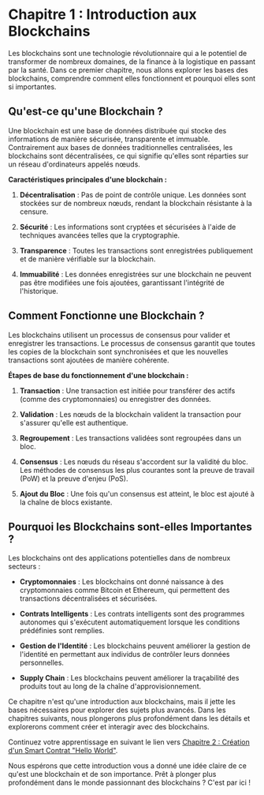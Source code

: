 # Chapitre 1 : Introduction aux Blockchains

Les blockchains sont une technologie révolutionnaire qui a le potentiel de transformer de nombreux domaines, de la finance à la logistique en passant par la santé. Dans ce premier chapitre, nous allons explorer les bases des blockchains, comprendre comment elles fonctionnent et pourquoi elles sont si importantes.

## Qu'est-ce qu'une Blockchain ?

Une blockchain est une base de données distribuée qui stocke des informations de manière sécurisée, transparente et immuable. Contrairement aux bases de données traditionnelles centralisées, les blockchains sont décentralisées, ce qui signifie qu'elles sont réparties sur un réseau d'ordinateurs appelés nœuds.

**Caractéristiques principales d'une blockchain :**

1. **Décentralisation** : Pas de point de contrôle unique. Les données sont stockées sur de nombreux nœuds, rendant la blockchain résistante à la censure.

2. **Sécurité** : Les informations sont cryptées et sécurisées à l'aide de techniques avancées telles que la cryptographie.

3. **Transparence** : Toutes les transactions sont enregistrées publiquement et de manière vérifiable sur la blockchain.

4. **Immuabilité** : Les données enregistrées sur une blockchain ne peuvent pas être modifiées une fois ajoutées, garantissant l'intégrité de l'historique.

## Comment Fonctionne une Blockchain ?

Les blockchains utilisent un processus de consensus pour valider et enregistrer les transactions. Le processus de consensus garantit que toutes les copies de la blockchain sont synchronisées et que les nouvelles transactions sont ajoutées de manière cohérente.

**Étapes de base du fonctionnement d'une blockchain :**

1. **Transaction** : Une transaction est initiée pour transférer des actifs (comme des cryptomonnaies) ou enregistrer des données.

2. **Validation** : Les nœuds de la blockchain valident la transaction pour s'assurer qu'elle est authentique.

3. **Regroupement** : Les transactions validées sont regroupées dans un bloc.

4. **Consensus** : Les nœuds du réseau s'accordent sur la validité du bloc. Les méthodes de consensus les plus courantes sont la preuve de travail (PoW) et la preuve d'enjeu (PoS).

5. **Ajout du Bloc** : Une fois qu'un consensus est atteint, le bloc est ajouté à la chaîne de blocs existante.

## Pourquoi les Blockchains sont-elles Importantes ?

Les blockchains ont des applications potentielles dans de nombreux secteurs :

- **Cryptomonnaies** : Les blockchains ont donné naissance à des cryptomonnaies comme Bitcoin et Ethereum, qui permettent des transactions décentralisées et sécurisées.

- **Contrats Intelligents** : Les contrats intelligents sont des programmes autonomes qui s'exécutent automatiquement lorsque les conditions prédéfinies sont remplies.

- **Gestion de l'Identité** : Les blockchains peuvent améliorer la gestion de l'identité en permettant aux individus de contrôler leurs données personnelles.

- **Supply Chain** : Les blockchains peuvent améliorer la traçabilité des produits tout au long de la chaîne d'approvisionnement.

Ce chapitre n'est qu'une introduction aux blockchains, mais il jette les bases nécessaires pour explorer des sujets plus avancés. Dans les chapitres suivants, nous plongerons plus profondément dans les détails et explorerons comment créer et interagir avec des blockchains.

Continuez votre apprentissage en suivant le lien vers [Chapitre 2 : Création d'un Smart Contrat "Hello World"](chapitre2.md).

Nous espérons que cette introduction vous a donné une idée claire de ce qu'est une blockchain et de son importance. Prêt à plonger plus profondément dans le monde passionnant des blockchains ? C'est par ici !
